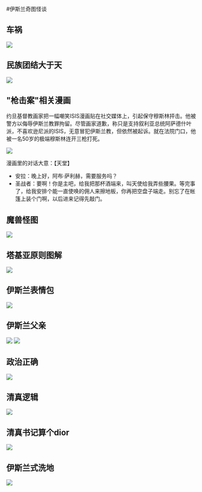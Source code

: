 #伊斯兰奇图怪谈

## 车祸
![](caricature/car_crash.jpg)

## 民族团结大于天
![](caricature/dayutian.jpg)

## "枪击案"相关漫画
约旦基督教画家把一幅嘲笑ISIS漫画贴在社交媒体上，引起保守穆斯林抨击。他被警方以侮辱伊斯兰教罪拘留。尽管画家道歉，称只是支持叙利亚总统阿萨德什叶派，不喜欢逊尼派的ISIS，无意冒犯伊斯兰教，但依然被起诉。就在法院门口，他被一名50岁的极端穆斯林连开三枪打死。

![](caricature/isis_anla.jpg)

漫画里的对话大意：【天堂】
* 安拉：晚上好，阿布·萨利赫，需要服务吗？
* 圣战者：要啊！你是主吧，给我把那杯酒端来，叫天使给我弄些腰果。等完事了，给我安排个能一直使唤的佣人来擦地板，你再把空盘子端走。别忘了在帐篷上装个门啊，以后进来记得先敲门。

## 魔兽怪图
![](caricature/moshou_zhurou.jpg)

## 塔基亚原则图解
![](caricature/tajiya.jpg)

## 伊斯兰表情包
![](caricature/zhezhong_qingzhen.jpg)

## 伊斯兰父亲
![](strange_speaking/muslim_father_1.jpg)
![](strange_speaking/muslim_father_2.jpg)

## 政治正确
![](caricature/political_correct.jpg)

## 清真逻辑
![](caricature/qingzhen_luoji.jpg)

## 清真书记算个dior
![](caricature/shuji_suange_dior.jpg)

## 伊斯兰式洗地
![](caricature/ysl_xidi.jpg)
